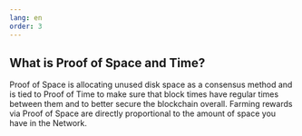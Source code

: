 ```yaml
---
lang: en
order: 3
---
```


What is Proof of Space and Time? 
-----------------------

Proof of Space is allocating unused disk space as a consensus method and is tied to Proof of Time to make sure that block times have regular times between them and to better secure the blockchain overall. Farming rewards via Proof of Space are directly proportional to the amount of space you have in the Network.
